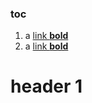 ### toc

1. a [link **bold**](https://github.com/StefanSchade/StefanSchade/new/master#header-1)
2. a [link **bold**](https://github.com/StefanSchade/StefanSchade/blob/master/ProjectList)

# header 1




